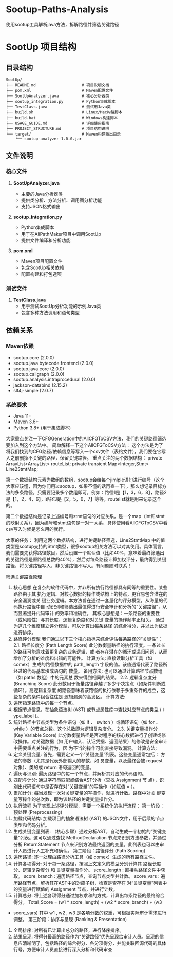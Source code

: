 # Sootup-Paths-Analysis
使用sootup工具解析java方法，拆解路径并筛选关键路径

# SootUp 项目结构

## 目录结构

```
SootUp/
├── README.md                    # 项目说明文档
├── pom.xml                      # Maven配置文件
├── SootUpAnalyzer.java          # 核心分析器类
├── sootup_integration.py        # Python集成脚本
├── TestClass.java               # 测试用Java类
├── build.sh                     # Linux/Mac构建脚本
├── build.bat                    # Windows构建脚本
├── USAGE_GUIDE.md               # 详细使用指南
├── PROJECT_STRUCTURE.md         # 项目结构说明
└── target/                      # Maven构建输出目录
    └── sootup-analyzer-1.0.0.jar
```

## 文件说明

### 核心文件

1. **SootUpAnalyzer.java**
   - 主要的Java分析器类
   - 提供类分析、方法分析、调用图分析功能
   - 支持JSON格式输出

2. **sootup_integration.py**
   - Python集成脚本
   - 用于在AliPathMaker项目中调用SootUp
   - 提供文件编译和分析功能

3. **pom.xml**
   - Maven项目配置文件
   - 包含SootUp相关依赖
   - 配置构建和打包选项

### 测试文件

1. **TestClass.java**
   - 用于测试SootUp分析功能的示例Java类
   - 包含多种方法调用和语句类型

## 依赖关系

### Maven依赖
- sootup.core (2.0.0)
- sootup.java.bytecode.frontend (2.0.0)
- sootup.java.core (2.0.0)
- sootup.callgraph (2.0.0)
- sootup.analysis.intraprocedural (2.0.0)
- jackson-databind (2.15.2)
- slf4j-simple (2.0.7)

### 系统要求
- Java 11+
- Maven 3.6+
- Python 3.8+ (用于集成脚本)

大家重点关注一下CFGGeneration中的AllCFGToCSV方法，我们的关键路径筛选要加入到这个方法中。
简单解释一下这个AllCFGToCSV方法：
这个方法是为了将我们找到的CFG路径/依赖信息等写入一个csv文件（表格文件），我们要在它写入之前删掉不关键的路径，保留关键路径。
重点关注的两个数据结构：
private ArrayList<ArrayList<Integer>> routeList;
private transient Map<Integer,Stmt> Line2StmtMap;

第一个数据结构元素为数组的数组，sootup会给每个jimlple语句进行编号（这个大家应该懂，因为你们用过sootup，如果不懂的话再查一下），那么想记录目标方法的多条路径，只需要记录多个数组即可，例如：路径1是【1，3，6，8】，路径2是【1，2，4，6】，路径3是【2，5，6，7】等等，routelist就是用来记录这个的。

第二个数据结构是记录上述编号和stmt语句的对应关系，是一个map（int和stmt的映射关系），因为编号和stmt语句是一对一关系，具体使用看AllCFGToCSV中看csv写入时候是怎么用的就行。

大家的任务：
利用这两个数据结构，进行关键路径筛选，Line2StmtMap 中的值类型是sootup支持的Stmt类型，很多sootup相关方法可以对其使用。具体而言，我们需要先获得路径数目，然后设置一个默认值（比如40%，意味着最终筛选出的关键路径是原路径总数的40%），然后对每条路径计算加权评分，最终得到关键路径，将关键路径写入，非关键路径不写入。有问题随时联系！








筛选关键路径原理
1. 核心思想
在复杂的软件代码中，并非所有执行路径都具有同等的重要性。某些路径由于其
执行逻辑、对核心数据的操作或结构上的特点，更容易包含潜在的安全漏洞或关
键业务逻辑。本方法旨在通过一套量化的评分模型，从海量的代码执行路径中自
动识别和筛选出最值得进行安全审计和分析的“关键路径”，从而显著提升代码审计
的效率和准确性。
其核心思想是：一条路径的重要性（或风险性）与其长度、逻辑复杂度和对关键
变量的操作频率正相关。 通过为这几个维度建立评分模型，可以计算出每条路径
的综合得分，并以此为依据进行排序。
2. 路径评分模型
我们通过以下三个核心指标来综合评估每条路径的“关键性”：
2.1. 路径长度分 (Path Length Score)
此分数衡量路径的执行深度。一条过长的路径可能意味着更复杂的业务逻辑，或
者存在潜在的循环或递归问题，从而增加了分析的难度和出错的可能性。
计算方法: 直接读取分析工具（如 comex）生成的路径数据中的
path_length
 字段的值。该值通常代表了路径所经过的代码基本块或语句的
数量。
备用方法: 也可以通过计算路径节点数组（如 
paths
 数组）中的元素总
数来得到相同的结果。
2.2. 逻辑复杂度分 (Branching Score)
此分数用于衡量路径穿越了多少个决策点（如条件判断或循环）。高逻辑复杂度
的路径意味着该路径的执行依赖于多重条件的成立，这些复杂的条件组合往往是
逻辑漏洞的高发区。
计算方法:
 1. 遍历指定路径中的每一个节点。
2. 根据节点信息，在抽象语法树 (AST) 或节点属性库中查找对应节点的类型
(
 t
 ype_label 
)。
3. 统计路径中节点类型为条件语句（如 
if
、
switch 
）或循环语句（如
for 
、
while 
）的节点总数。这个总数即为逻辑复杂度分。
2.3. 关键变量操作分 (Key Variable Score)
此分数衡量路径是否对程序的核心数据进行了创建或修改操作。对关键数据（如
用户输入、认证凭据、返回结果）的修改是安全审计中需要重点关注的行为，因
为不当的操作可能直接导致漏洞。
计算方法:
 1. 定义关键变量: 首先，需要定义一个“关键变量”列表。这些变量通常包括：
方法的参数（尤其是代表外部输入的参数，如 
员变量，以及最终会被 
request
 对象）、类的成
return
 语句返回的变量。
2. 遍历与识别: 遍历路径中的每一个节点，并解析其对应的代码语句。
3. 匹配与计分: 通过字符串匹配或结合AST分析（查找 
Assignment
 节
点），识别出代码语句中是否存在对“关键变量”的写操作（如赋值 =
）。
4. 累加计分: 每当发现一次对关键变量的写操作，就进行计数。路径中对关
键变量写操作的总次数，即为该路径的关键变量操作分。
3. 执行流程
为了实现上述评分模型，需要一个系统化的执行流程：
第一阶段：预处理 (Preprocessing)
 1. 加载代码结构: 加载项目的抽象语法树 (AST) 的JSON文件，用于后续的节点
类型和代码分析。
2. 生成关键变量列表: （核心步骤）通过分析AST，自动生成一个初始的“关键变
量”列表。这可以通过查找 
MethodDeclaration
 节点来识别方法参数，并通过
分析 
ReturnStatement
 节点来识别方法最终返回的变量。此列表也可以由审
计人员进行人工补充和确认。
第二阶段：路径评分 (Path Scoring)
 1. 遍历路径: 逐一处理由路径分析工具（如 comex）生成的所有路径文件。
2. 计算各项得分: 对于每一条路径，按照上文定义的模型分别计算其 路径长度
分、逻辑复杂度分 和 关键变量操作分。
score_length 
: 直接从路径文件中获取。
score_branch 
: 遍历路径节点，查询节点类型并计数。
score_vars 
: 遍历路径节点，解析其在AST中的对应子树，检查是否存在
对“关键变量”列表中的变量进行赋值的 
Assignment
 节点，并进行计数。
3. 计算总分: 将上述各项得分通过加权求和的方式，计算出每条路径的最终综合
得分。
Total_Score = (w1 * score_length) + (w2 * score_branch) + (w3
 * score_vars)
其中 
w1
 , 
w2
 , 
w3
 是各项分数的权重，可根据实际审计需求进行调整。
第三阶段：排序与呈现 (Ranking & Presentation)
 1. 全局排序: 对所有已计算出总分的路径，进行降序排序。
2. 结果呈现: 将得分最高的路径作为“关键路径”优先呈现给审计人员。呈现的信
息应清晰明了，包括路径的综合得分、各分项得分，并能关联回源代码的具体
行号，方便审计人员直接进行深入分析和代码审查

